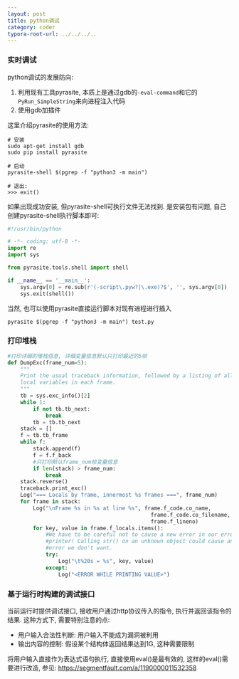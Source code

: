 ```yaml
---
layout: post
title: python调试
category: coder
typora-root-url: ../../../..
---
```


### 实时调试

python调试的发展防向:

1. 利用现有工具pyrasite, 本质上是通过gdb的`-eval-command`和它的`PyRun_SimpleString`来向进程注入代码
2. 使用gdb加插件

这里介绍pyrasite的使用方法:

```shell
# 安装
sudo apt-get install gdb
sudo pip install pyrasite

# 启动
pyrasite-shell $(pgrep -f "python3 -m main")

# 退出:
>>> exit()
```

如果出现成功安装, 但pyrasite-shell可执行文件无法找到. 是安装包有问题, 自己创建pyrasite-shell执行脚本即可:

```python
#!/usr/bin/python

# -*- coding: utf-8 -*-
import re
import sys

from pyrasite.tools.shell import shell

if __name__ == '__main__':
    sys.argv[0] = re.sub(r'(-script\.pyw?|\.exe)?$', '', sys.argv[0])
    sys.exit(shell())
```



当然, 也可以使用pyrasite直接运行脚本对现有进程进行插入

```shell
pyrasite $(pgrep -f "python3 -m main") test.py
```



### 打印堆栈

```python
#打印详细的堆栈信息, 详细变量信息默认只打印最近的5帧
def DumpExc(frame_num=5):
	"""
	Print the usual traceback information, followed by a listing of all the
	local variables in each frame.
	"""
	tb = sys.exc_info()[2]
	while 1:
		if not tb.tb_next:
			break
		tb = tb.tb_next
	stack = []
	f = tb.tb_frame
	while f:
		stack.append(f)
		f = f.f_back
		#只打印默认frame_num帧变量信息
		if len(stack) > frame_num:
			break
	stack.reverse()
	traceback.print_exc()
	Log("=== Locals by frame, innermost %s frames ===", frame_num)
	for frame in stack:
		Log("\nFrame %s in %s at line %s", frame.f_code.co_name,
											 frame.f_code.co_filename,
											 frame.f_lineno)
		for key, value in frame.f_locals.items():
			#We have to be careful not to cause a new error in our error
			#printer! Calling str() on an unknown object could cause an
			#error we don't want.
			try:				   
				Log("\t%20s = %s", key, value)
			except:
				Log("<ERROR WHILE PRINTING VALUE>")
```



### 基于运行时构建的调试接口

当前运行时提供调试接口, 接收用户通过http协议传入的指令, 执行并返回该指令的结果. 这种方式下, 需要特别注意的点:

* 用户输入合法性判断: 用户输入不能成为漏洞被利用
* 输出内容的控制: 假设某个结构体返回结果达到1G, 这种需要限制

将用户输入直接作为表达式语句执行, 直接使用eval()是最有效的, 这样的eval()需要进行改造, 参见: https://segmentfault.com/a/1190000011532358
